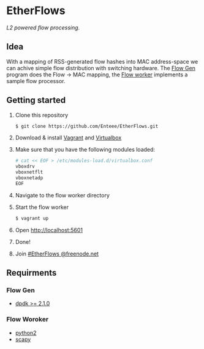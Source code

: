 # EtherFlows
_L2 powered flow processing._

## Idea
With a mapping of RSS-generated flow hashes into MAC address-space we can achive simple flow distribution with switching hardware. The [Flow Gen][flowgen] program does the Flow -> MAC mapping, the [Flow worker][flowworker] implements a sample flow processor.

## Getting started
1. Clone this repository

    ```sh
    $ git clone https://github.com/Enteee/EtherFlows.git
    ```

2. Download & install [Vagrant][vagrant] and [Virtualbox][virtualbox]
3. Make sure that you have the following modules loaded:

    ```sh
    # cat << EOF > /etc/modules-load.d/virtualbox.conf
    vboxdrv
    vboxnetflt
    vboxnetadp
    EOF
    ```

4. Navigate to the flow worker directory
5. Start the flow worker

    ```sh
    $ vagrant up
    ```

6. Open [http://localhost:5601](http://localhost:5601)
7. Done!
8. Join [#EtherFlows @freenode.net][irc]

## Requirments
### Flow Gen
* [dpdk >= 2.1.0][dpdk]

### Flow Woroker
* [python2][python2]
* [scapy][scapy]

[flowgen]:flowgen/flowgen.c
[flowworker]:flowworker/flowworker.py

[dpdk]:http://dpdk.org/
[python2]:https://www.python.org/download/releases/2.7.3/
[scapy]:http://www.secdev.org/projects/scapy/
[vagrant]:https://www.vagrantup.com/downloads.html
[virtualbox]:https://www.virtualbox.org/
[irc]:http://webchat.freenode.net/?nick=newEtherFlowsUser&channels=EtherFlows
